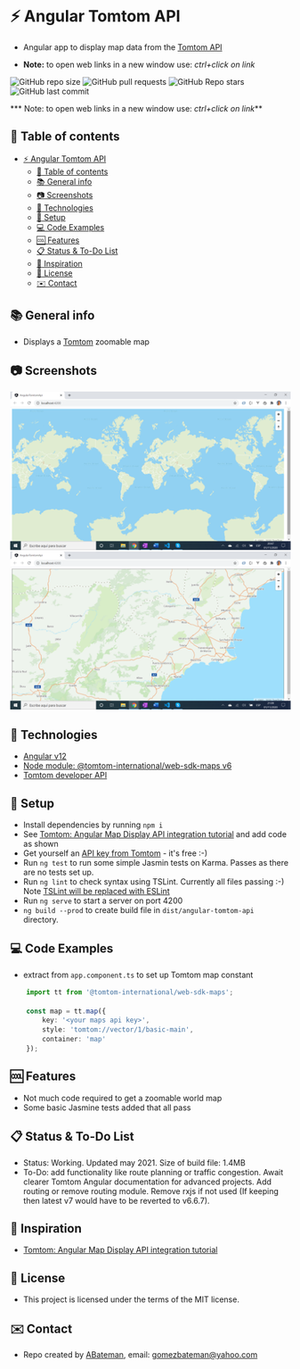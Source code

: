 # :zap: Angular Tomtom API

* Angular app to display map data from the [Tomtom API](https://developer.tomtom.com/)

* **Note:** to open web links in a new window use: _ctrl+click on link_

![GitHub repo size](https://img.shields.io/github/repo-size/AndrewJBateman/angular-tomtom-api?style=plastic)
![GitHub pull requests](https://img.shields.io/github/issues-pr/AndrewJBateman/angular-material-api?style=plastic)
![GitHub Repo stars](https://img.shields.io/github/stars/AndrewJBateman/angular-material-api?style=plastic)
![GitHub last commit](https://img.shields.io/github/last-commit/AndrewJBateman/angular-material-api?style=plastic)

*** Note: to open web links in a new window use: _ctrl+click on link_**

## :page_facing_up: Table of contents

* [:zap: Angular Tomtom API](#zap-angular-tomtom-api)
  * [:page_facing_up: Table of contents](#page_facing_up-table-of-contents)
  * [:books: General info](#books-general-info)
  * [:camera: Screenshots](#camera-screenshots)
  * [:signal_strength: Technologies](#signal_strength-technologies)
  * [:floppy_disk: Setup](#floppy_disk-setup)
  * [:computer: Code Examples](#computer-code-examples)
  * [:cool: Features](#cool-features)
  * [:clipboard: Status & To-Do List](#clipboard-status--to-do-list)
  * [:clap: Inspiration](#clap-inspiration)
  * [:file_folder: License](#file_folder-license)
  * [:envelope: Contact](#envelope-contact)

## :books: General info

* Displays a [Tomtom](https://developer.tomtom.com/maps-api/maps-api-documentation) zoomable map

## :camera: Screenshots

![Example screenshot](./img/map.png)
![Example screenshot](./img/detail.png)

## :signal_strength: Technologies

* [Angular v12](https://angular.io/)
* [Node module: @tomtom-international/web-sdk-maps v6](https://www.npmjs.com/package/@tomtom-international/web-sdk-maps)
* [Tomtom developer API](https://developer.tomtom.com/)

## :floppy_disk: Setup

* Install dependencies by running `npm i`
* See [Tomtom: Angular Map Display API integration tutorial](https://developer.tomtom.com/maps-sdk-web-js-public-preview/tutorials-basic/angular-map-display-api-integration-tutorial) and add code as shown
* Get yourself an [API key from Tomtom](https://developer.tomtom.com/how-to-get-tomtom-api-key) - it's free :-)
* Run `ng test` to run some simple Jasmin tests on Karma. Passes as there are no tests set up.
* Run `ng lint` to check syntax using TSLint. Currently all files passing :-) Note [TSLint will be replaced with ESLint](https://github.com/palantir/tslint/issues/4534)
* Run `ng serve` to start a server on port 4200
* `ng build --prod` to create build file in `dist/angular-tomtom-api` directory.

## :computer: Code Examples

* extract from `app.component.ts` to set up Tomtom map constant

```typescript
    import tt from '@tomtom-international/web-sdk-maps';

    const map = tt.map({
        key: '<your maps api key>',
        style: 'tomtom://vector/1/basic-main',
        container: 'map'
    });
```

## :cool: Features

* Not much code required to get a zoomable world map
* Some basic Jasmine tests added that all pass

## :clipboard: Status & To-Do List

* Status: Working. Updated may 2021. Size of build file: 1.4MB
* To-Do: add functionality like route planning or traffic congestion. Await clearer Tomtom Angular documentation for advanced projects. Add routing or remove routing module. Remove rxjs if not used (If keeping then latest v7 would have to be reverted to v6.6.7).

## :clap: Inspiration

* [Tomtom: Angular Map Display API integration tutorial](https://developer.tomtom.com/maps-sdk-web-js-public-preview/tutorials-basic/angular-map-display-api-integration-tutorial)

## :file_folder: License

* This project is licensed under the terms of the MIT license.

## :envelope: Contact

* Repo created by [ABateman](https://github.com/AndrewJBateman), email: gomezbateman@yahoo.com
